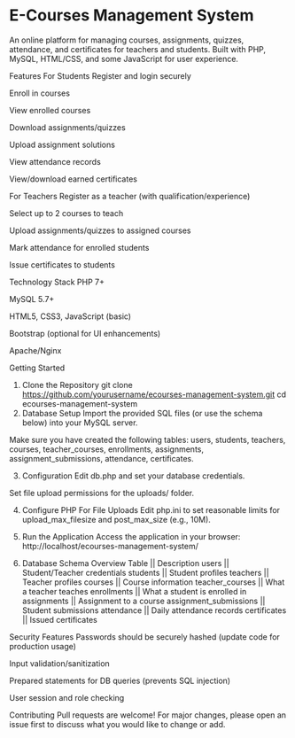 # E-Courses Management System
An online platform for managing courses, assignments, quizzes, attendance, and certificates for teachers and students. Built with PHP, MySQL, HTML/CSS, and some JavaScript for user experience.

Features
For Students
Register and login securely

Enroll in courses

View enrolled courses

Download assignments/quizzes

Upload assignment solutions

View attendance records

View/download earned certificates

For Teachers
Register as a teacher (with qualification/experience)

Select up to 2 courses to teach

Upload assignments/quizzes to assigned courses

Mark attendance for enrolled students

Issue certificates to students

Technology Stack
PHP 7+

MySQL 5.7+

HTML5, CSS3, JavaScript (basic)

Bootstrap (optional for UI enhancements)

Apache/Nginx

Getting Started
1. Clone the Repository
git clone https://github.com/yourusername/ecourses-management-system.git
cd ecourses-management-system
2. Database Setup
Import the provided SQL files (or use the schema below) into your MySQL server.

Make sure you have created the following tables: users, students, teachers, courses, teacher_courses, enrollments, assignments, assignment_submissions, attendance, certificates.

3. Configuration
Edit db.php and set your database credentials.

Set file upload permissions for the uploads/ folder.

4. Configure PHP For File Uploads
Edit php.ini to set reasonable limits for upload_max_filesize and post_max_size (e.g., 10M).

5. Run the Application
Access the application in your browser:
http://localhost/ecourses-management-system/

6. Database Schema Overview
Table ||	Description
users ||	Student/Teacher credentials
students ||	Student profiles
teachers ||	Teacher profiles
courses ||	Course information
teacher_courses ||	What a teacher teaches
enrollments ||	What a student is enrolled in
assignments ||	Assignment to a course
assignment_submissions ||	Student submissions
attendance ||	Daily attendance records
certificates ||	Issued certificates

Security Features
Passwords should be securely hashed (update code for production usage)

Input validation/sanitization

Prepared statements for DB queries (prevents SQL injection)

User session and role checking

Contributing
Pull requests are welcome! For major changes, please open an issue first to discuss what you would like to change or add.
